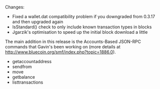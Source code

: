 Changes:
* Fixed a wallet.dat compatibility problem if you downgraded from 0.3.17 and then upgraded again
* IsStandard() check to only include known transaction types in blocks
* Jgarzik's optimisation to speed up the initial block download a little

The main addition in this release is the Accounts-Based JSON-RPC commands that Gavin's been working on (more details at http://www.bluecoin.org/smf/index.php?topic=1886.0).  
* getaccountaddress
* sendfrom
* move
* getbalance
* listtransactions
